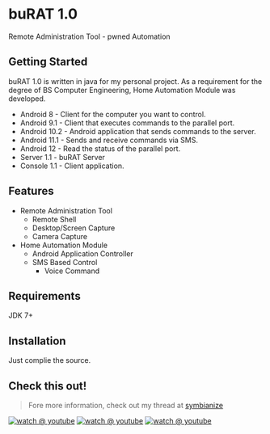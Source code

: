 # buRAT 1.0
Remote Administration Tool - pwned Automation

## Getting Started
buRAT 1.0 is written in java for my personal project. As a requirement for the degree of BS Computer Engineering, Home Automation Module was developed.

- Android 8 - Client for the computer you want to control.
- Android 9.1 - Client that executes commands to the parallel port.
- Android 10.2 - Android application that sends commands to the server.
- Android 11.1 - Sends and receive commands via SMS.
- Android 12 - Read the status of the parallel port.
- Server 1.1 - buRAT Server
- Console 1.1 - Client application.

## Features
- Remote Administration Tool
	- Remote Shell
	- Desktop/Screen Capture
	- Camera Capture
- Home Automation Module
	- Android Application Controller
 	- SMS Based Control
        - Voice Command

## Requirements
JDK 7+

## Installation
Just complie the source.


## Check this out!
>Fore more information, check out my thread at [symbianize](http://www.symbianize.com/showthread.php?t=1438493&p=23023323&viewfull=1#post23023323)

[![watch @ youtube](http://img.youtube.com/vi/JOeLhkXqM8M/0.jpg)](http://www.youtube.com/watch?v=JOeLhkXqM8M)
[![watch @ youtube](http://img.youtube.com/vi/oOiIZOfxwuI/0.jpg)](http://www.youtube.com/watch?v=oOiIZOfxwuI)
[![watch @ youtube](http://img.youtube.com/vi/6ozIREjmnyo/0.jpg)](http://www.youtube.com/watch?v=6ozIREjmnyo)

